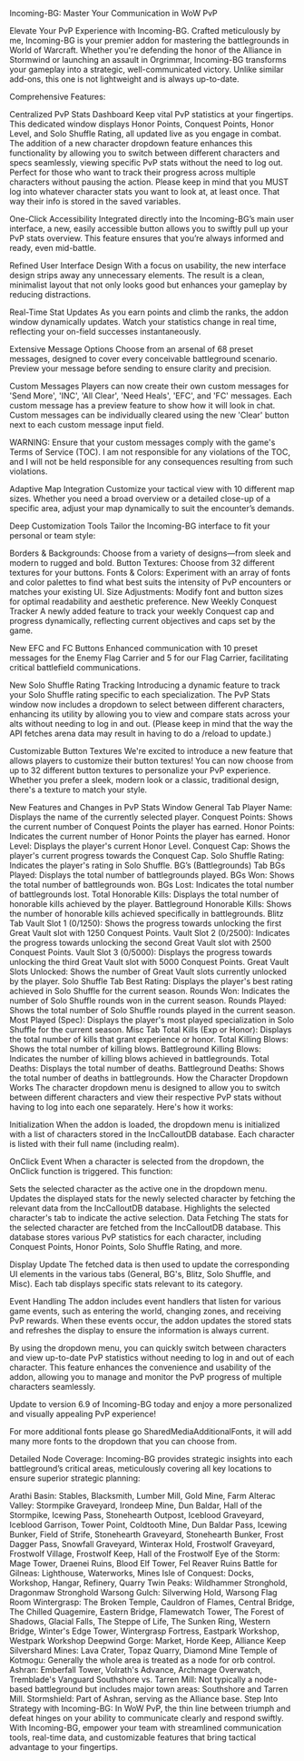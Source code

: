 Incoming-BG: Master Your Communication in WoW PvP

 

Elevate Your PvP Experience with Incoming-BG. Crafted meticulously by me, Incoming-BG is your premier addon for mastering the battlegrounds in World of Warcraft. Whether you're defending the honor of the Alliance in Stormwind or launching an assault in Orgrimmar, Incoming-BG transforms your gameplay into a strategic, well-communicated victory. Unlike similar add-ons, this one is not lightweight and is always up-to-date. 

 

Comprehensive Features:
 

Centralized PvP Stats Dashboard
Keep vital PvP statistics at your fingertips. This dedicated window displays Honor Points, Conquest Points, Honor Level, and Solo Shuffle Rating, all updated live as you engage in combat. The addition of a new character dropdown feature enhances this functionality by allowing you to switch between different characters and specs seamlessly, viewing specific PvP stats without the need to log out. Perfect for those who want to track their progress across multiple characters without pausing the action. Please keep in mind that you MUST log into whatever character stats you want to look at, at least once. That way their info is stored in the saved variables.

 

One-Click Accessibility
Integrated directly into the Incoming-BG’s main user interface, a new, easily accessible button allows you to swiftly pull up your PvP stats overview. This feature ensures that you’re always informed and ready, even mid-battle.

 

Refined User Interface Design
With a focus on usability, the new interface design strips away any unnecessary elements. The result is a clean, minimalist layout that not only looks good but enhances your gameplay by reducing distractions.

 

Real-Time Stat Updates
As you earn points and climb the ranks, the addon window dynamically updates. Watch your statistics change in real time, reflecting your on-field successes instantaneously.

 

Extensive Message Options
Choose from an arsenal of 68 preset messages, designed to cover every conceivable battleground scenario. Preview your message before sending to ensure clarity and precision.

 

Custom Messages
Players can now create their own custom messages for 'Send More', 'INC', 'All Clear', 'Need Heals', 'EFC', and 'FC' messages. Each custom message has a preview feature to show how it will look in chat. Custom messages can be individually cleared using the new 'Clear' button next to each custom message input field.

WARNING: Ensure that your custom messages comply with the game's Terms of Service (TOC). I am not responsible for any violations of the TOC, and I will not be held responsible for any consequences resulting from such violations.

 

Adaptive Map Integration
Customize your tactical view with 10 different map sizes. Whether you need a broad overview or a detailed close-up of a specific area, adjust your map dynamically to suit the encounter’s demands.

 

Deep Customization Tools
Tailor the Incoming-BG interface to fit your personal or team style:

Borders & Backgrounds: Choose from a variety of designs—from sleek and modern to rugged and bold.
Button Textures: Choose from 32 different textures for your buttons.
Fonts & Colors: Experiment with an array of fonts and color palettes to find what best suits the intensity of PvP encounters or matches your existing UI.
Size Adjustments: Modify font and button sizes for optimal readability and aesthetic preference.
New Weekly Conquest Tracker
A newly added feature to track your weekly Conquest cap and progress dynamically, reflecting current objectives and caps set by the game.

 

New EFC and FC Buttons
Enhanced communication with 10 preset messages for the Enemy Flag Carrier and 5 for our Flag Carrier, facilitating critical battlefield communications.

 

New Solo Shuffle Rating Tracking
Introducing a dynamic feature to track your Solo Shuffle rating specific to each specialization. The PvP Stats window now includes a dropdown to select between different characters, enhancing its utility by allowing you to view and compare stats across your alts without needing to log in and out. (Please keep in mind that the way the API fetches arena data may result in having to do a /reload to update.)

 

Customizable Button Textures
We're excited to introduce a new feature that allows players to customize their button textures! You can now choose from up to 32 different button textures to personalize your PvP experience. Whether you prefer a sleek, modern look or a classic, traditional design, there's a texture to match your style.

 

New Features and Changes in PvP Stats Window
General Tab
Player Name: Displays the name of the currently selected player.
Conquest Points: Shows the current number of Conquest Points the player has earned.
Honor Points: Indicates the current number of Honor Points the player has earned.
Honor Level: Displays the player's current Honor Level.
Conquest Cap: Shows the player's current progress towards the Conquest Cap.
Solo Shuffle Rating: Indicates the player's rating in Solo Shuffle.
BG’s (Battlegrounds) Tab
BGs Played: Displays the total number of battlegrounds played.
BGs Won: Shows the total number of battlegrounds won.
BGs Lost: Indicates the total number of battlegrounds lost.
Total Honorable Kills: Displays the total number of honorable kills achieved by the player.
Battleground Honorable Kills: Shows the number of honorable kills achieved specifically in battlegrounds.
Blitz Tab
Vault Slot 1 (0/1250): Shows the progress towards unlocking the first Great Vault slot with 1250 Conquest Points.
Vault Slot 2 (0/2500): Indicates the progress towards unlocking the second Great Vault slot with 2500 Conquest Points.
Vault Slot 3 (0/5000): Displays the progress towards unlocking the third Great Vault slot with 5000 Conquest Points.
Great Vault Slots Unlocked: Shows the number of Great Vault slots currently unlocked by the player.
Solo Shuffle Tab
Best Rating: Displays the player's best rating achieved in Solo Shuffle for the current season.
Rounds Won: Indicates the number of Solo Shuffle rounds won in the current season.
Rounds Played: Shows the total number of Solo Shuffle rounds played in the current season.
Most Played (Spec): Displays the player's most played specialization in Solo Shuffle for the current season.
Misc Tab
Total Kills (Exp or Honor): Displays the total number of kills that grant experience or honor.
Total Killing Blows: Shows the total number of killing blows.
Battleground Killing Blows: Indicates the number of killing blows achieved in battlegrounds.
Total Deaths: Displays the total number of deaths.
Battleground Deaths: Shows the total number of deaths in battlegrounds.
How the Character Dropdown Works
The character dropdown menu is designed to allow you to switch between different characters and view their respective PvP stats without having to log into each one separately. Here's how it works:

Initialization
When the addon is loaded, the dropdown menu is initialized with a list of characters stored in the IncCalloutDB database. Each character is listed with their full name (including realm).

 

OnClick Event
When a character is selected from the dropdown, the OnClick function is triggered. This function:

Sets the selected character as the active one in the dropdown menu.
Updates the displayed stats for the newly selected character by fetching the relevant data from the IncCalloutDB database.
Highlights the selected character's tab to indicate the active selection.
Data Fetching
The stats for the selected character are fetched from the IncCalloutDB database. This database stores various PvP statistics for each character, including Conquest Points, Honor Points, Solo Shuffle Rating, and more.

 

Display Update
The fetched data is then used to update the corresponding UI elements in the various tabs (General, BG's, Blitz, Solo Shuffle, and Misc). Each tab displays specific stats relevant to its category.

 

Event Handling
The addon includes event handlers that listen for various game events, such as entering the world, changing zones, and receiving PvP rewards. When these events occur, the addon updates the stored stats and refreshes the display to ensure the information is always current.

By using the dropdown menu, you can quickly switch between characters and view up-to-date PvP statistics without needing to log in and out of each character. This feature enhances the convenience and usability of the addon, allowing you to manage and monitor the PvP progress of multiple characters seamlessly.

Update to version 6.9 of Incoming-BG today and enjoy a more personalized and visually appealing PvP experience!

 

 For more additional fonts please go SharedMediaAdditionalFonts, it will add many more fonts to the dropdown that you can choose from.

 

 

Detailed Node Coverage: Incoming-BG provides strategic insights into each battleground’s critical areas, meticulously covering all key locations to ensure superior strategic planning:

Arathi Basin: Stables, Blacksmith, Lumber Mill, Gold Mine, Farm
Alterac Valley: Stormpike Graveyard, Irondeep Mine, Dun Baldar, Hall of the Stormpike, Icewing Pass, Stonehearth Outpost, Iceblood Graveyard, Iceblood Garrison, Tower Point, Coldtooth Mine, Dun Baldar Pass, Icewing Bunker, Field of Strife, Stonehearth Graveyard, Stonehearth Bunker, Frost Dagger Pass, Snowfall Graveyard, Winterax Hold, Frostwolf Graveyard, Frostwolf Village, Frostwolf Keep, Hall of the Frostwolf
Eye of the Storm: Mage Tower, Draenei Ruins, Blood Elf Tower, Fel Reaver Ruins
Battle for Gilneas: Lighthouse, Waterworks, Mines
Isle of Conquest: Docks, Workshop, Hangar, Refinery, Quarry
Twin Peaks: Wildhammer Stronghold, Dragonmaw Stronghold
Warsong Gulch: Silverwing Hold, Warsong Flag Room
Wintergrasp: The Broken Temple, Cauldron of Flames, Central Bridge, The Chilled Quagemire, Eastern Bridge, Flamewatch Tower, The Forest of Shadows, Glacial Falls, The Steppe of Life, The Sunken Ring, Western Bridge, Winter's Edge Tower, Wintergrasp Fortress, Eastpark Workshop, Westpark Workshop
Deepwind Gorge: Market, Horde Keep, Alliance Keep
Silvershard Mines: Lava Crater, Topaz Quarry, Diamond Mine
Temple of Kotmogu: Generally the whole area is treated as a node for orb control.
Ashran: Emberfall Tower, Volrath's Advance, Archmage Overwatch, Tremblade's Vanguard
Southshore vs. Tarren Mill: Not typically a node-based battleground but includes major town areas: Southshore and Tarren Mill.
Stormshield: Part of Ashran, serving as the Alliance base.
Step Into Strategy with Incoming-BG: In WoW PvP, the thin line between triumph and defeat hinges on your ability to communicate clearly and respond swiftly. With Incoming-BG, empower your team with streamlined communication tools, real-time data, and customizable features that bring tactical advantage to your fingertips.
